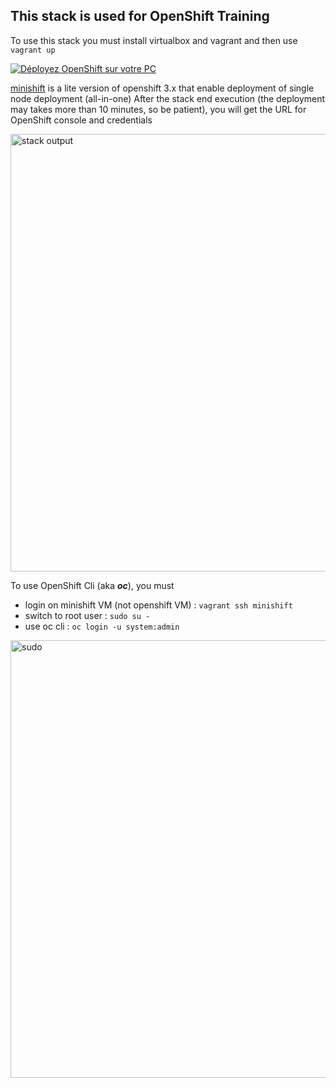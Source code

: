 ## This stack is used for OpenShift Training
To use this stack you must install virtualbox and vagrant and then use `vagrant up`

[![Déployez OpenShift sur votre PC](https://user-images.githubusercontent.com/18481009/173793559-a4619640-4e9a-4047-b51d-11ca4b3834d6.PNG)](https://youtu.be/25UaRP72hAk "Déployez OpenShift sur votre PC")

[minishift](https://github.com/minishift/minishift) is a lite version of openshift 3.x that enable deployment of single node deployment (all-in-one)
After the stack end execution (the deployment may takes more than 10 minutes, so be patient), you will get the URL for OpenShift console and credentials

<img width="700" alt="stack output" src="https://user-images.githubusercontent.com/18481009/173579587-7d32d00a-f0aa-4209-90c5-eebfdfafc76c.PNG">

To use OpenShift Cli (aka ***oc***), you must 

 - login on minishift VM (not openshift VM) : `vagrant ssh minishift`
 - switch to root user : `sudo su -`
 - use oc cli : `oc login -u system:admin`
<img width="700" alt="sudo" src="https://user-images.githubusercontent.com/18481009/173580756-120df34a-10ed-48a2-983f-c3e1a5d5f85f.PNG">
